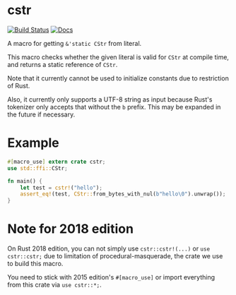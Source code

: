 # cstr

[![Build Status](https://travis-ci.org/upsuper/cstr.svg?branch=master)](https://travis-ci.org/upsuper/cstr)
[![Docs](https://docs.rs/cstr/badge.svg)](https://docs.rs/cstr)

A macro for getting `&'static CStr` from literal.

This macro checks whether the given literal is valid for `CStr`
at compile time, and returns a static reference of `CStr`.

Note that it currently cannot be used to initialize constants due
to restriction of Rust.

Also, it currently only supports a UTF-8 string as input because
Rust's tokenizer only accepts that without the `b` prefix. This
may be expanded in the future if necessary.

# Example

```rust
#[macro_use] extern crate cstr;
use std::ffi::CStr;

fn main() {
    let test = cstr!("hello");
    assert_eq!(test, CStr::from_bytes_with_nul(b"hello\0").unwrap());
}
```

# Note for 2018 edition

On Rust 2018 edition, you can not simply use `cstr::cstr!(...)` or
`use cstr::cstr;` due to limitation of procedural-masquerade,
the crate we use to build this macro.

You need to stick with 2015 edition's `#[macro_use]` or import
everything from this crate via `use cstr::*;`.

